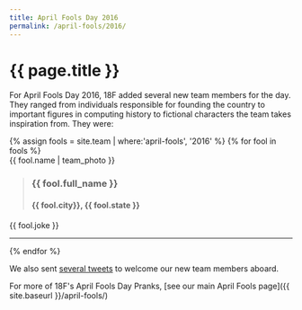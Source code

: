 ```yaml
---
title: April Fools Day 2016
permalink: /april-fools/2016/
---
```

# {{ page.title }}

For April Fools Day 2016, 18F added several new team members for the day.
They ranged from individuals responsible for founding the country to
important figures in computing history to fictional characters the team
takes inspiration from. They were:
<div class="blog-posting">
{% assign fools = site.team | where:'april-fools', '2016' %}
{% for fool in fools %}
<div class="pquote">
    {{ fool.name | team_photo }}
    <blockquote>
      <h3>{{ fool.full_name }}</h3>
      <h4>{{ fool.city}}, {{ fool.state }}</h4>
    </blockquote>
</div>
<p>{{ fool.joke }}</p>
<hr>
{% endfor %}
</div>

We also sent [several
tweets](https://twitter.com/search?q=from%3A18F%20since%3A2016-04-01%20until%3A2016-04-02&src=typd) to welcome our new team members aboard.

For more of 18F's April Fools Day Pranks, [see our main April Fools
page]({{ site.baseurl }}/april-fools/)
